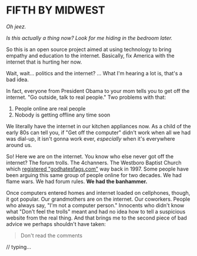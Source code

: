 # FIFTH BY MIDWEST

*Oh jeez.*

*Is this actually a thing now? Look for me hiding in the bedroom later.*

So this is an open source project aimed at using technology to bring empathy and education to the internet. Basically, fix America with the internet that is hurting her now. 

Wait, wait... politics and the internet? ... What I'm hearing a lot is, that's a bad idea.

In fact, everyone from President Obama to your mom tells you to get off the internet. "Go outside, talk to real people." Two problems with that: 

1. People online are real people
2. Nobody is getting offline any time soon

We literally have the internet in our kitchen appliances now. As a child of the early 80s can tell you, if "Get off the computer" didn't work when all we had was dial-up, it isn't gonna work ever, *especially* when it's everywhere around us. 

So! Here we are on the internet. You know who else never got off the internet? The forum trolls. The 4channers. The Westboro Baptist Church which [registered "godhatesfags.com"](https://whois.icann.org/en/lookup?name=godhatesfags.com) way back in 1997. Some people have been arguing this same group of people online for two decades. We had flame wars. We had forum rules. **We had the banhammer.**

Once computers entered homes and internet loaded on cellphones, though, it got popular. Our grandmothers are on the internet. Our coworkers. People who always say, "I'm not a computer person." Innocents who didn't know what "Don't feel the trolls" meant and had no idea how to tell a suspicious website from the real thing. And that brings me to the second piece of bad advice we perhaps shouldn't have taken: 

> Don't read the comments

// typing...
